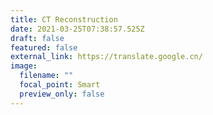 ```yaml
---
title: CT Reconstruction
date: 2021-03-25T07:38:57.525Z
draft: false
featured: false
external_link: https://translate.google.cn/
image:
  filename: ""
  focal_point: Smart
  preview_only: false
---
```

